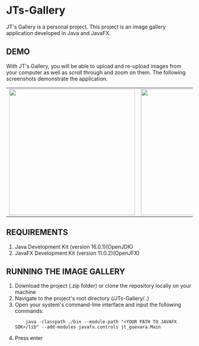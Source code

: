 # JTs-Gallery
JT's Gallery is a personal project. This project is an image gallery application developed in Java and JavaFX.

<h2>DEMO</h2>

With JT's Gallery, you will be able to upload and re-upload images from your computer as well as scroll
through and zoom on them. The following screenshots demonstrate the application.

<table>
<td><img src="https://user-images.githubusercontent.com/84116849/128273531-2679db68-3984-4067-bb3c-afcae8982199.png" width=340></td>
<td><img src="https://user-images.githubusercontent.com/84116849/128273546-185a7093-7a92-49a4-80fa-796a67644e17.png" width=340></td>
<td><img src="https://user-images.githubusercontent.com/84116849/128273552-9939d931-16ac-46c4-881a-8911d3234692.png" width=340></td>
</table>

<h2>REQUIREMENTS</h2>
<ol>
  <li>Java Development Kit (version 16.0.1)(OpenJDK)</li>
  <li>JavaFX Development Kit (version 11.0.2)(OpenJFX)</li>
  </ol>
  

<h2>RUNNING THE IMAGE GALLERY</h2>
<ol>
  <li>Download the project (.zip folder) or clone the repository locally on your machine</li>
  <li>Navigate to the project's root directory (/JTs-Gallery/..)</li>
  <li>Open your system's command-line interface and input the following commands:
  
        java -classpath ./bin --module-path "<YOUR PATH TO JAVAFX SDK>/lib" --add-modules javafx.controls jt_guevara.Main
  </li>
  <li>Press enter</li>
  </ol>
